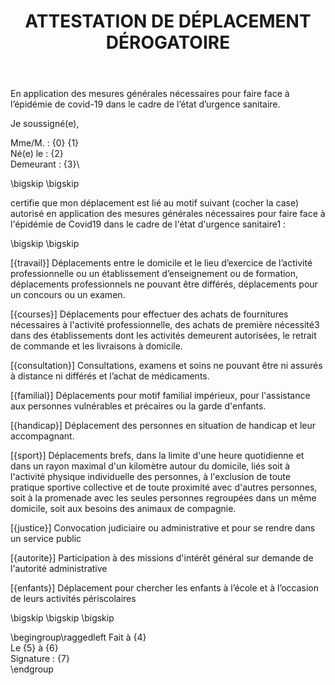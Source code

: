 ﻿---
title: "ATTESTATION DE DÉPLACEMENT DÉROGATOIRE"
<!--theme: metropolis-->
geometry: margin=2cm

---



En application des mesures générales nécessaires pour faire face à l’épidémie de covid-19
dans le cadre de l’état d’urgence sanitaire.

Je soussigné(e),

Mme/M. : {0} {1}\
Né(e) le : {2}\
Demeurant : {3}\

\bigskip
\bigskip

certifie que mon déplacement est lié au motif suivant (cocher la case) autorisé
en application des mesures générales nécessaires pour faire face à l'épidémie
de Covid19 dans le cadre de l'état d'urgence sanitaire1 :


\bigskip
\bigskip

[{travail}] Déplacements entre le domicile et le lieu d’exercice de l’activité
    professionnelle ou un établissement d’enseignement ou de formation,
    déplacements professionnels ne pouvant être différés, déplacements pour un
    concours ou un examen.

[{courses}] Déplacements pour effectuer des achats de fournitures nécessaires à
    l'activité professionnelle, des achats de première nécessité3 dans des
    établissements dont les activités demeurent autorisées, le retrait de
    commande et les livraisons à domicile.

[{consultation}] Consultations, examens et soins ne pouvant être ni assurés  à distance ni
    différés et l’achat de médicaments.

[{familial}] Déplacements pour motif familial impérieux, pour l'assistance aux personnes
    vulnérables et précaires ou la garde d'enfants.

[{handicap}] Déplacement des personnes en situation de handicap et leur accompagnant.

[{sport}] Déplacements brefs, dans la limite d'une heure quotidienne et dans un rayon
    maximal d'un kilomètre autour du domicile, liés soit à l'activité physique
    individuelle des personnes, à l'exclusion de toute pratique sportive collective
    et de toute proximité avec d'autres personnes, soit à la promenade avec les
    seules personnes regroupées dans un même domicile, soit aux besoins des animaux
    de compagnie.

[{justice}] Convocation judiciaire ou administrative et pour se rendre dans un service
    public

[{autorite}] Participation à des missions d'intérêt général sur demande de l'autorité
    administrative

[{enfants}] Déplacement pour chercher les enfants à l’école et à l’occasion de leurs
    activités périscolaires

\bigskip
\bigskip
\bigskip

\begingroup\raggedleft
Fait à {4}\
Le {5} à {6}\
Signature : {7}\
\endgroup

